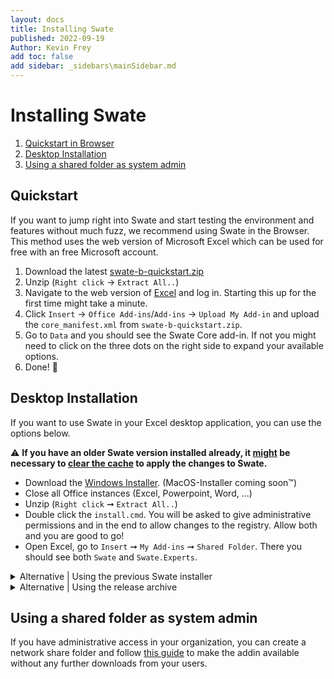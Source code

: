 ```yaml
---
layout: docs
title: Installing Swate
published: 2022-09-19
Author: Kevin Frey
add toc: false
add sidebar: _sidebars\mainSidebar.md
---
```


# Installing Swate

1. [Quickstart in Browser](#quickstart)
2. [Desktop Installation](#desktop-installation)
3. [Using a shared folder as system admin](#using-a-shared-folder-as-system-admin)

## Quickstart

If you want to jump right into Swate and start testing the environment and features without much fuzz, we recommend using Swate in the Browser. This method uses the web version of Microsoft Excel which can be used for free with an free Microsoft account.

1. Download the latest [swate-b-quickstart.zip](https://github.com/nfdi4plants/Swate/releases)
2. Unzip (`Right click` → `Extract All..`)
3. Navigate to the web version of [Excel](https://office.live.com/start/excel.aspx) and log in. Starting this up for the first time might take a minute.
4. Click `Insert` → `Office Add-ins`/`Add-ins` → `Upload My Add-in` and upload the `core_manifest.xml` from `swate-b-quickstart.zip`. 
5. Go to `Data` and you should see the Swate Core add-in. If not you might need to click on the three dots on the right side to expand your available options.
6. Done! 🎉


## Desktop Installation

If you want to use Swate in your Excel desktop application, you can use the options below. 

⚠️ **If you have an older Swate version installed already, it <u>might</u> be necessary to [clear the cache](https://docs.microsoft.com/de-de/office/dev/add-ins/testing/clear-cache#manually-clear-the-cache-in-excel-word-and-powerpoint) to apply the changes to Swate.**

- Download the [Windows Installer](https://github.com/nfdi4plants/Swate/blob/developer/.assets/swate-win.zip?raw=true). (MacOS-Installer coming soon™)
- Close all Office instances (Excel, Powerpoint, Word, ...)
- Unzip (`Right click` ➞ `Extract All..`)
- Double click the `install.cmd`. You will be asked to give administrative permissions and in the end to allow changes to the registry. Allow both and you are good to go!
- Open Excel, go to `Insert` ➞ `My Add-ins` ➞ `Shared Folder`. There you should see both `Swate` and `Swate.Experts`.

<details><summary>Alternative | Using the previous Swate installer</summary>
<p>

[Swate installer](https://github.com/omaus/Swate_Install#swate-installer)

</p>
</details>

<details><summary>Alternative | Using the release archive</summary>
<p>
    
⚠️ This method might not be accessible anymore.

Using the release archive

- Install [node.js LTS](https://nodejs.org/en/) (needed for office addin related tooling)
- Download the [latest test release archive](https://github.com/nfdi4plants/Swate/releases) and extract it
- Execute the test.cmd (windows, as administrator) or test.sh (macOS, you will need to make it executable via chmod 
a+x) script.
  
</p>
</details>

## Using a shared folder as system admin

If you have administrative access in your organization, you can create a network share folder and follow [this guide](https://github.com/OfficeDev/office-js-docs-pr/blob/master/docs/testing/create-a-network-shared-folder-catalog-for-task-pane-and-content-add-ins.md#:~:text=Sideload%20your%20add%2Din,-Put%20the%20manifest&text=Be%20sure%20to%20specify%20the,element%20of%20the%20manifest%20file.&text=In%20Excel%2C%20Word%2C%20or%20PowerPoint,Office%20Add%2Dins%20dialog%20box.) to make the addin available without any further downloads from your users.